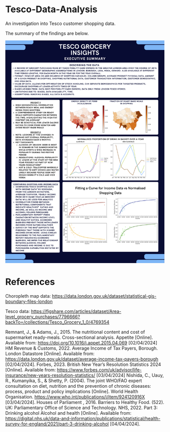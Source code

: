 # Tesco-Data-Analysis
An investigation into Tesco customer shopping data.

The summary of the findings are below.

<img src="Tesco Grocery Insights.png" alt="alt text" width="500" height="700">

# References

Choropleth map data: https://data.london.gov.uk/dataset/statistical-gis-boundary-files-london

Tesco data: https://figshare.com/articles/dataset/Area-level_grocery_purchases/7796666?backTo=/collections/Tesco_Grocery_1_0/4769354

Remnant, J., & Adams, J., 2015. The nutritional content and cost of supermarket ready-meals. Cross-sectional analysis. Appetite [Online]. Available from: https://doi.org/10.1016/j.appet.2015.04.069 [02/04/2024]
HM Revenue & Customs, 2022. Average Income of Tax Payers, Borough. London Datastore [Online]. Available from: https://data.london.gov.uk/dataset/average-income-tax-payers-borough [02/04/2024].
Forbes, 2023. British New Year’s Resolution Statistics 2024 [Online]. Available from: https://www.forbes.com/uk/advisor/life-insurance/new-years-resolution-statistics/ [03/04/2024]
Nishida, C., Uauy, R., Kumanyika, S., & Shetty, P. (2004). The joint WHO/FAO expert consultation on diet, nutrition and the prevention of chronic diseases: process, product and policy implications [Online]. World Health Organisation. https://www.who.int/publications/i/item/924120916X [03/04/2024].
Houses of Parliament , 2016. Barriers to Healthy Food. (522). UK: Parliamentary Office of Science and Technology.
NHS, 2022. Part 3: Drinking alcohol Alcohol and health  [Online].  Available from: https://digital.nhs.uk/data-and-information/publications/statistical/health-survey-for-england/2021/part-3-drinking-alcohol [04/04/2024].
